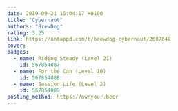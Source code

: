 ```yaml
---
date: 2019-09-21 15:04:17 +0100
title: "Cybernaut"
authors: "BrewDog"
rating: 3.25
link: https://untappd.com/b/brewdog-cybernaut/2607648
cover:
badges:
  - name: Riding Steady (Level 21)
    id: 567854087
  - name: For the Can (Level 10)
    id: 567854088
  - name: Session Life (Level 2)
    id: 567854089
posting_method: https://ownyour.beer
---
```

